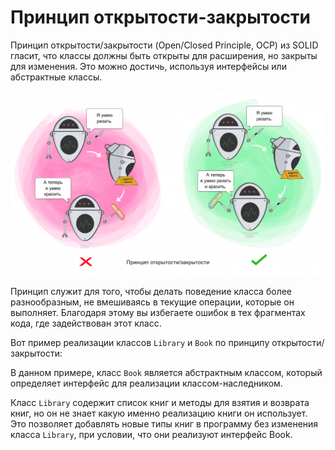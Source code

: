 # Принцип открытости-закрытости

Принцип открытости/закрытости (Open/Closed Principle, OCP) из SOLID гласит, что классы должны быть открыты для расширения, но закрыты для изменения. 
Это можно достичь, используя интерфейсы или абстрактные классы.

![img.png](img.png)

Принцип служит для того, чтобы делать поведение класса более разнообразным, не вмешиваясь в текущие операции, которые он выполняет. 
Благодаря этому вы избегаете ошибок в тех фрагментах кода, где задействован этот класс.

Вот пример реализации классов `Library` и `Book` по принципу открытости/закрытости:

В данном примере, класс `Book` является абстрактным классом, который определяет интерфейс для реализации классом-наследником. 

Класс `Library` содержит список книг и методы для взятия и возврата книг, но он не знает какую именно реализацию книги он использует. 
Это позволяет добавлять новые типы книг в программу без изменения класса `Library`, при условии, что они реализуют интерфейс Book.
